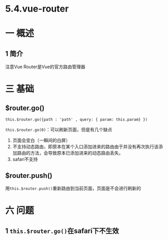 # 5.4.vue-router
# 一 概述
## 1 简介
注意Vue Router是Vue的官方路由管理器

# 三 基础

## $router.go()
`this.$router.go({path : 'path' , query: { param: this.param} })`

`this.$router.go(0)`：可以刷新页面，但是有几个缺点
1. 页面会变白（一瞬间的白屏）
2. 不支持动态路由，即原本在某个入口添加进来的路由由于并没有再次执行该添加路由的方法，会导致原本已添加进来的动态路由丢失。
3. safari不支持

## $router.push()
用`this.$router.push()`重新路由到当前页面，页面是不会进行刷新的

# 六 问题
## 1 `this.$router.go()`在safari下不生效